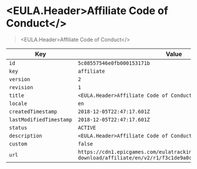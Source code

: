 # <EULA.Header>Affiliate Code of Conduct</>

> <EULA.Header>Affiliate Code of Conduct</>

| Key | Value |
| --- | ----- |
| `id` | `5c08557546e0fb000153171b` |
| `key` | `affiliate` |
| `version` | `2` |
| `revision` | `1` |
| `title` | `<EULA.Header>Affiliate Code of Conduct</>` |
| `locale` | `en` |
| `createdTimestamp` | `2018-12-05T22:47:17.601Z` |
| `lastModifiedTimestamp` | `2018-12-05T22:47:17.601Z` |
| `status` | `ACTIVE` |
| `description` | `<EULA.Header>Affiliate Code of Conduct</>` |
| `custom` | `false` |
| `url` | `https://cdn1.epicgames.com/eulatracking-download/affiliate/en/v2/r1/f3c1de9a0cc2fe807fbcda6538f60e8b.pdf` |
